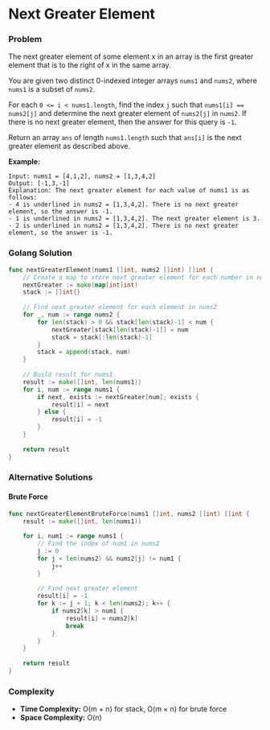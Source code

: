 # Next Greater Element

### Problem
The next greater element of some element x in an array is the first greater element that is to the right of x in the same array.

You are given two distinct 0-indexed integer arrays `nums1` and `nums2`, where `nums1` is a subset of `nums2`.

For each `0 <= i < nums1.length`, find the index `j` such that `nums1[i] == nums2[j]` and determine the next greater element of `nums2[j]` in `nums2`. If there is no next greater element, then the answer for this query is `-1`.

Return an array `ans` of length `nums1.length` such that `ans[i]` is the next greater element as described above.

**Example:**
```
Input: nums1 = [4,1,2], nums2 = [1,3,4,2]
Output: [-1,3,-1]
Explanation: The next greater element for each value of nums1 is as follows:
- 4 is underlined in nums2 = [1,3,4,2]. There is no next greater element, so the answer is -1.
- 1 is underlined in nums2 = [1,3,4,2]. The next greater element is 3.
- 2 is underlined in nums2 = [1,3,4,2]. There is no next greater element, so the answer is -1.
```

### Golang Solution

```go
func nextGreaterElement(nums1 []int, nums2 []int) []int {
    // Create a map to store next greater element for each number in nums2
    nextGreater := make(map[int]int)
    stack := []int{}
    
    // Find next greater element for each element in nums2
    for _, num := range nums2 {
        for len(stack) > 0 && stack[len(stack)-1] < num {
            nextGreater[stack[len(stack)-1]] = num
            stack = stack[:len(stack)-1]
        }
        stack = append(stack, num)
    }
    
    // Build result for nums1
    result := make([]int, len(nums1))
    for i, num := range nums1 {
        if next, exists := nextGreater[num]; exists {
            result[i] = next
        } else {
            result[i] = -1
        }
    }
    
    return result
}
```

### Alternative Solutions

#### **Brute Force**
```go
func nextGreaterElementBruteForce(nums1 []int, nums2 []int) []int {
    result := make([]int, len(nums1))
    
    for i, num1 := range nums1 {
        // Find the index of num1 in nums2
        j := 0
        for j < len(nums2) && nums2[j] != num1 {
            j++
        }
        
        // Find next greater element
        result[i] = -1
        for k := j + 1; k < len(nums2); k++ {
            if nums2[k] > num1 {
                result[i] = nums2[k]
                break
            }
        }
    }
    
    return result
}
```

### Complexity
- **Time Complexity:** O(m + n) for stack, O(m × n) for brute force
- **Space Complexity:** O(n)
